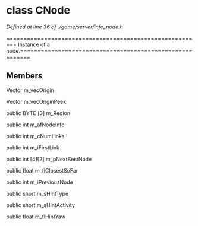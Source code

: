 # class CNode

*Defined at line 36 of ./game/server/info_node.h*

========================================================= Instance of a node.=========================================================



## Members

Vector m_vecOrigin

Vector m_vecOriginPeek

public BYTE [3] m_Region

public int m_afNodeInfo

public int m_cNumLinks

public int m_iFirstLink

public int [4][2] m_pNextBestNode

public float m_flClosestSoFar

public int m_iPreviousNode

public short m_sHintType

public short m_sHintActivity

public float m_flHintYaw



